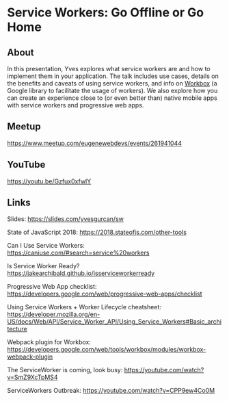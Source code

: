 # Service Workers: Go Offline or Go Home

## About

In this presentation, Yves explores what service workers are and how to implement them in your application. The talk includes use cases, details on the benefits and caveats of using service workers, and info on [Workbox](https://developers.google.com/web/tools/workbox) (a Google library to facilitate the usage of workers). We also explore how you can create an experience close to (or even better than) native mobile apps with service workers and progressive web apps.

## Meetup

https://www.meetup.com/eugenewebdevs/events/261941044

## YouTube

https://youtu.be/Gzfux0xfwlY

## Links

Slides: https://slides.com/yvesgurcan/sw

State of JavaScript 2018: https://2018.stateofjs.com/other-tools

Can I Use Service Workers: https://caniuse.com/#search=service%20workers

Is Service Worker Ready? https://jakearchibald.github.io/isserviceworkerready

Progressive Web App checklist: https://developers.google.com/web/progressive-web-apps/checklist

Using Service Workers + Worker Lifecycle cheatsheet: https://developer.mozilla.org/en-US/docs/Web/API/Service_Worker_API/Using_Service_Workers#Basic_architecture

Webpack plugin for Workbox: https://developers.google.com/web/tools/workbox/modules/workbox-webpack-plugin

The ServiceWorker is coming, look busy: https://youtube.com/watch?v=SmZ9XcTpMS4

ServiceWorkers Outbreak: https://youtube.com/watch?v=CPP9ew4Co0M
